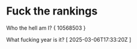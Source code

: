 # Fuck the rankings

Who the hell am I?
{ 10568503 }

What fucking year is it?
[ 2025-03-06T17:33:20Z ]
